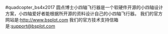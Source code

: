 #quadcopter_bs4x2017
圆点博士小四轴飞行器是一个软硬件开源的小四轴设计方案，小四轴爱好者能根据所开源的资料设计自己的小四轴飞行器。
我们的官方网站是:http://www.bsplot.com
我们的官方技术支持信箱是:support@bsplot.com
